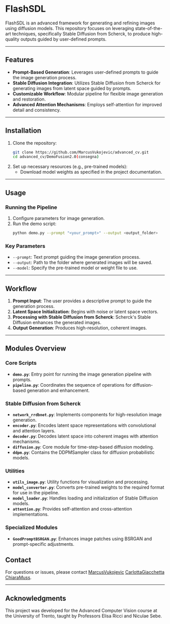 # FlashSDL

FlashSDL is an advanced framework for generating and refining images using diffusion models. This repository focuses on leveraging state-of-the-art techniques, specifically Stable Diffusion from Scherck, to produce high-quality outputs guided by user-defined prompts.

---

## Features

- **Prompt-Based Generation**: Leverages user-defined prompts to guide the image generation process.
- **Stable Diffusion Integration**: Utilizes Stable Diffusion from Scherck for generating images from latent space guided by prompts.
- **Customizable Workflow**: Modular pipeline for flexible image generation and restoration.
- **Advanced Attention Mechanisms**: Employs self-attention for improved detail and consistency.

---

## Installation

1. Clone the repository:
   ```bash
   git clone https://github.com/MarcusVukojevic/advanced_cv.git
   cd advanced_cv/DemoFusion2.0(consegna)
   ```
2. Set up necessary resources (e.g., pre-trained models):
   - Download model weights as specified in the project documentation.

---

## Usage

### Running the Pipeline

1. Configure parameters for image generation.
2. Run the demo script:
   ```bash
   python demo.py --prompt "<your_prompt>" --output <output_folder>
   ```

### Key Parameters
- `--prompt`: Text prompt guiding the image generation process.
- `--output`: Path to the folder where generated images will be saved.
- `--model`: Specify the pre-trained model or weight file to use.

---

## Workflow

1. **Prompt Input**: The user provides a descriptive prompt to guide the generation process.
2. **Latent Space Initialization**: Begins with noise or latent space vectors.
3. **Processing with Stable Diffusion from Scherck**: Scherck's Stable Diffusion enhances the generated images.
4. **Output Generation**: Produces high-resolution, coherent images.

---

## Modules Overview

### Core Scripts

- **`demo.py`**: Entry point for running the image generation pipeline with prompts.
- **`pipeline.py`**: Coordinates the sequence of operations for diffusion-based generation and enhancement.

### Stable Diffusion from Scherck

- **`network_rrdbnet.py`**: Implements components for high-resolution image generation.
- **`encoder.py`**: Encodes latent space representations with convolutional and attention layers.
- **`decoder.py`**: Decodes latent space into coherent images with attention mechanisms.
- **`diffusion.py`**: Core module for time-step-based diffusion modeling.
- **`ddpm.py`**: Contains the DDPMSampler class for diffusion probabilistic models.

### Utilities

- **`utils_image.py`**: Utility functions for visualization and processing.
- **`model_converter.py`**: Converts pre-trained weights to the required format for use in the pipeline.
- **`model_loader.py`**: Handles loading and initialization of Stable Diffusion models.
- **`attention.py`**: Provides self-attention and cross-attention implementations.

### Specialized Modules

- **`GoodPromptBSRGAN.py`**: Enhances image patches using BSRGAN and prompt-specific adjustments.


## Contact

For questions or issues, please contact [MarcusVukojevic](https://github.com/MarcusVukojevic) [CarlottaGiacchetta](https://github.com/CarlottaGiacchetta) [ChiaraMuss](https://github.com/ChiaraMuss).

---

## Acknowledgments

This project was developed for the Advanced Computer Vision course at the University of Trento, taught by Professors Elisa Ricci and Niculae Sebe.
